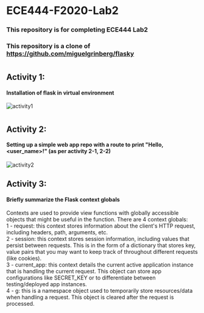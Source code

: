 # ECE444-F2020-Lab2
### This repository is for completing ECE444 Lab2
### This repository is a clone of https://github.com/miguelgrinberg/flasky

#
## Activity 1: 
#### Installation of flask in virtual environment
![activity1](https://user-images.githubusercontent.com/43483228/94021810-6dec4d00-fd82-11ea-8c2a-9ae36788df64.JPG)

#
## Activity 2: 
#### Setting up a simple web app repo with a route to print "Hello, <user_name>!" (as per activity 2-1, 2-2)
![activity2](https://user-images.githubusercontent.com/43483228/94021812-6e84e380-fd82-11ea-956c-f1b76f6f730b.JPG)

## Activity 3: 
####  Briefly summarize the Flask context globals

Contexts are used to provide view functions with globally accessible objects that might be useful in the function. There are 4 context globals: <br/>
1 - request: this context stores information about the client's HTTP request, including headers, path, arguments, etc. 
<br/>
2 - session: this context stores session information, including values that persist between requests. This is in the form of a dictionary that stores key, value pairs that you may want to keep track of throughout different requests (like cookies). 
<br/>
3 - current_app: this context details the current active application instance that is handling the current request. This object can store app configurations like SECRET_KEY or to differentiate between testing/deployed app instances. 
<br/>
4 - g: this is a namespace object used to temporarily store resources/data when handling a request. This object is cleared after the request is processed.   
